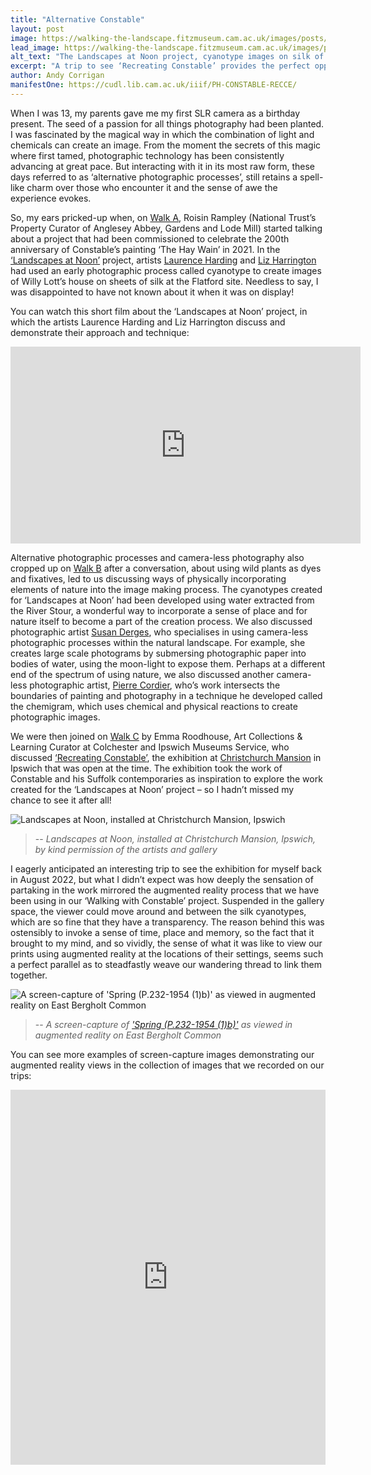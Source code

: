 ```yaml
---
title: "Alternative Constable"
layout: post
image: https://walking-the-landscape.fitzmuseum.cam.ac.uk/images/posts/Alt-Constable_preview.jpg
lead_image: https://walking-the-landscape.fitzmuseum.cam.ac.uk/images/posts/Alt-Constable.jpg
alt_text: "The Landscapes at Noon project, cyanotype images on silk of Willy Lott's house. On display at Christchurch Mansion, Ipswich in August 2022"
excerpt: "A trip to see ‘Recreating Constable’ provides the perfect opportunity to weave together conversations around the use of nature in the image making process"
author: Andy Corrigan
manifestOne: https://cudl.lib.cam.ac.uk/iiif/PH-CONSTABLE-RECCE/
---
```

When I was 13, my parents gave me my first SLR camera as a birthday present. The seed of a passion for all things photography had been planted. I was fascinated by the magical way in which the combination of light and chemicals can create an image. From the moment the secrets of this magic where first tamed, photographic technology has been consistently advancing at great pace. But interacting with it in its most raw form, these days referred to as ‘alternative photographic processes’, still retains a spell-like charm over those who encounter it and the sense of awe the experience evokes. 

So, my ears pricked-up when, on [Walk A]({{site.url}}/walks/Walk-A/), Roisin Rampley (National Trust’s Property Curator of Anglesey Abbey, Gardens and Lode Mill) started talking about a project that had been commissioned to celebrate the 200th anniversary of Constable’s painting ‘The Hay Wain’ in 2021. In the [‘Landscapes at Noon’](https://essexcdp.com/event/landscapes-at-noon/) project, artists [Laurence Harding](https://www.laurenceharding.co.uk/) and [Liz Harrington](http://www.lizharrington.com/) had used an early photographic process called cyanotype to create images of Willy Lott’s house on sheets of silk at the Flatford site. Needless to say, I was disappointed to have not known about it when it was on display!

You can watch this short film about the ‘Landscapes at Noon’ project, in which the artists Laurence Harding and Liz Harrington discuss and demonstrate their approach and technique:
<iframe width="560" height="315" src="https://www.youtube.com/embed/7hyfsBFenjI" title="YouTube video player" frameborder="0" allow="accelerometer; autoplay; clipboard-write; encrypted-media; gyroscope; picture-in-picture; web-share" allowfullscreen></iframe>

Alternative photographic processes and camera-less photography also cropped up on [Walk B]({{site.url}}/walks/Walk-B/) after a conversation, about using wild plants as dyes and fixatives, led to us discussing ways of physically incorporating elements of nature into the image making process. The cyanotypes created for ‘Landscapes at Noon’ had been developed using water extracted from the River Stour, a wonderful way to incorporate a sense of place and for nature itself to become a part of the creation process. We also discussed photographic artist [Susan Derges](https://www.susanderges.com/), who specialises in using camera-less photographic processes within the natural landscape. For example, she creates large scale photograms by submersing photographic paper into bodies of water, using the moon-light to expose them. Perhaps at a different end of the spectrum of using nature, we also discussed another camera-less photographic artist, [Pierre Cordier]( http://www.chemigram.com), who’s work intersects the boundaries of painting and photography in a technique he developed called the chemigram, which uses chemical and physical reactions to create photographic images. 

We were then joined on [Walk C]({{site.url}}/walks/Walk-B/) by Emma Roodhouse, Art Collections & Learning Curator at Colchester and Ipswich Museums Service, who discussed [‘Recreating Constable’](https://ipswich.cimuseums.org.uk/exhibitions/recreating-constable/), the exhibition at [Christchurch Mansion](https://ipswich.cimuseums.org.uk/visit/christchurch-mansion/) in Ipswich that was open at the time. The exhibition took the work of Constable and his Suffolk contemporaries as inspiration to explore the work created for the ‘Landscapes at Noon’ project – so I hadn’t missed my chance to see it after all!

![Landscapes at Noon, installed at Christchurch Mansion, Ipswich]({{site.url}}/images/posts/LandscapesAtNoon.jpg)
>-- <cite>Landscapes at Noon, installed at Christchurch Mansion, Ipswich, by kind permission of the artists and gallery</cite>

I eagerly anticipated an interesting trip to see the exhibition for myself back in August 2022, but what I didn’t expect was how deeply the sensation of partaking in the work mirrored the augmented reality process that we have been using in our ‘Walking with Constable’ project. Suspended in the gallery space, the viewer could move around and between the silk cyanotypes, which are so fine that they have a transparency. The reason behind this was ostensibly to invoke a sense of time, place and memory, so the fact that it brought to my mind, and so vividly, the sense of what it was like to view our prints using augmented reality at the locations of their settings, seems such a perfect parallel as to steadfastly weave our wandering thread to link them together. 

![A screen-capture of 'Spring (P.232-1954 (1)b)' as viewed in augmented reality on East Bergholt Common]({{site.url}}/images/posts/Meteorologist-Skies_crop.jpg)
>-- <cite>A screen-capture of ['Spring (P.232-1954 (1)b)'](https://cudl.lib.cam.ac.uk/view/PR-FITZWILLIAM-P-00232-01954-00001-B/1) as viewed in augmented reality on East Bergholt Common</cite>

You can see more examples of screen-capture images demonstrating our augmented reality views in the collection of images that we recorded on our trips:
<iframe src="https://fitzmuseum.cam.ac.uk/uv.html#?manifest={{ page.manifestOne }}&c=0&m=0&cv=0&config=&locales=en-GB:English (GB),cy-GB:Cymraeg,fr-FR:Français (FR),pl-PL:Polski,sv-SE:Svenska&r=0" width="100%" height="600" allowfullscreen frameborder="0"></iframe>
